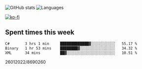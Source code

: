 ![GitHub stats](https://github-readme-stats.vercel.app/api?username=emipa606&theme=github_dark&show_icons=true) 
![Languages](https://github-readme-stats.vercel.app/api/top-langs/?username=emipa606&theme=github_dark&layout=compact)

[![ko-fi](https://ko-fi.com/img/githubbutton_sm.svg)](https://ko-fi.com/G2G55DDYD)

## Spent times this week
<!--START_SECTION:waka-->

```txt
C#       3 hrs 1 min     █████████████▓░░░░░░░░░░░   55.17 %
Binary   1 hr 53 mins    ████████▓░░░░░░░░░░░░░░░░   34.32 %
XML      34 mins         ██▓░░░░░░░░░░░░░░░░░░░░░░   10.51 %
```

<!--END_SECTION:waka-->


26012022/8690260
